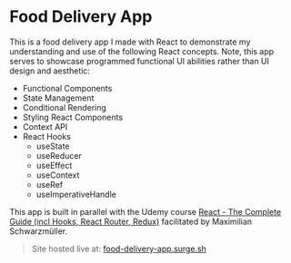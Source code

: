 # Food Delivery App

This is a food delivery app I made with React to demonstrate my understanding and use of the following React concepts. Note, this app serves to showcase programmed functional UI abilities rather than UI design and aesthetic:

- Functional Components
- State Management
- Conditional Rendering
- Styling React Components
- Context API
- React Hooks
  - useState
  - useReducer
  - useEffect
  - useContext
  - useRef
  - useImperativeHandle

This app is built in parallel with the Udemy course <a href="https://www.udemy.com/course/react-the-complete-guide-incl-redux/" target="_blank">React - The Complete Guide (incl Hooks, React Router, Redux)</a>
facilitated by Maximilian Schwarzmüller.

> Site hosted live at: <a href="https://food-delivery-app.surge.sh/" target="_blank">food-delivery-app.surge.sh</a>
